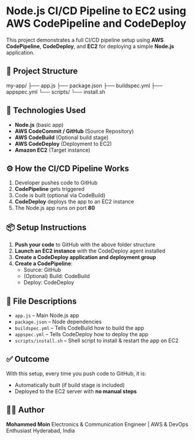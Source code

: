 # Node.js CI/CD Pipeline to EC2 using AWS CodePipeline and CodeDeploy

This project demonstrates a full CI/CD pipeline setup using **AWS CodePipeline**, **CodeDeploy**, and **EC2** for deploying a simple **Node.js** application.

## 📁 Project Structure

my-app/
├── app.js
├── package.json
├── buildspec.yml
├── appspec.yml
└── scripts/
└── install.sh

## 🚀 Technologies Used

- **Node.js** (basic app)
- **AWS CodeCommit / GitHub** (Source Repository)
- **AWS CodeBuild** (Optional build stage)
- **AWS CodeDeploy** (Deployment to EC2)
- **Amazon EC2** (Target instance)

## ⚙️ How the CI/CD Pipeline Works

1. Developer pushes code to GitHub
2. **CodePipeline** gets triggered
3. Code is built (optional via CodeBuild)
4. **CodeDeploy** deploys the app to an EC2 instance
5. The Node.js app runs on port **80**

## 📦 Setup Instructions

1. **Push your code** to GitHub with the above folder structure
2. **Launch an EC2 instance** with the CodeDeploy agent installed
3. **Create a CodeDeploy application and deployment group**
4. **Create a CodePipeline**:
   - Source: GitHub
   - (Optional) Build: CodeBuild
   - Deploy: CodeDeploy

## 📄 File Descriptions

- `app.js` – Main Node.js app
- `package.json` – Node dependencies
- `buildspec.yml` – Tells CodeBuild how to build the app
- `appspec.yml` – Tells CodeDeploy how to deploy the app
- `scripts/install.sh` – Shell script to install & restart the app on EC2

## ✅ Outcome

With this setup, every time you push code to GitHub, it is:
- Automatically built (if build stage is included)
- Deployed to the EC2 server with **no manual steps**

## 🙋‍♀️ Author

**Mohammed Moin**
Electronics & Communication Engineer | AWS & DevOps Enthusiast
Hyderabad, India


